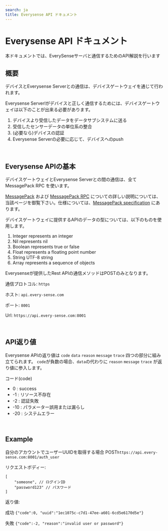 ```yaml
---
search: ja
title: Everysense API ドキュメント
---
```


# Everysense API ドキュメント
本ドキュメントでは、EverySenseサーバと通信するためのAPI解説を行います

## 概要

デバイスとEverysense Serverとの通信は、デバイスゲートウェイを通じて行われます。

Everysense Serverlがデバイスと正しく通信するためには、デバイスゲートウェイは以下のことが出来る必要があります。

1. デバイスより受信したデータをデータサブシステムに送る
2. 受信したセンサーデータの単位系の整合
3. (必要なら)デバイスの認証
4. Everysense Serverの必要に応じて、デバイスへのpush

<br>

## Everysense APIの基本
デバイスゲートウェイとEverysense Serverとの間の通信は、全て MessagePack RPC を使います。

[MessagePack](http://msgpack.org) および [MessagePack RPC](https://github.com/msgpack-rpc/msgpack-rpc) についての詳しい説明については、当該ページを御覧下さい。仕様については、[MessagePack specification](https://github.com/msgpack/msgpack/blob/master/spec.md) にあります。

デバイスゲートウェイに提供するAPIのデータの型については、以下のものを使用します。

1. Integer represents an integer
2. Nil represents nil
3. Boolean represents true or false
4. Float represents a floating point number
5. String UTF-8 string
6. Array represents a sequence of objects

<p class="tip">
    Everysenseが提供したRest APIの通信メソッドは<label class="label">POST</label>のみとなります。
</p>

通信プロトコル: `https`

ホスト: `api.every-sense.com`

ポート: `8001`

Url: `https://api.every-sense.com:8001`

<br>

## API返り値
Everysense APIの返り値は `code` `data` `reason` `message` `trace` 四つの部分に組み立てられます。
`code`が負数の場合、`data`の代わりに `reason` `message` `trace` が返り値に参入します。

コード(code)
* 0 : success
* -1 : リソース不存在
* -2 : 認証失敗
* -10 : パラメーター誤用または漏らし 
* -20 : システムエラー

<br>

## Example
自分のアカウントでユーザーUUIDを取得する場合
<label class="label">POST</label>`https://api.every-sense.com:8001/auth_user`

リクエストボディー:
```
[
    "someone", // ログインID
    "password123" // パスワード
]
```

返り値:

<label class="label success">成功</label>
`{"code":0, "uuid":"1ec1075c-c7d1-47ee-a601-6cd5e6170d5e"}`

<label class="label danger">失敗</label>
`{"code":-2, "reason":"invalid user or password"}`

<br>
<br>
